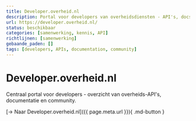 ```yaml
---
title: Developer.overheid.nl
description: Portal voor developers van overheidsdiensten - API's, docs, community
url: https://developer.overheid.nl/
status: beschikbaar
categories: [samenwerking, kennis, API]
richtlijnen: [samenwerking]
gebaande_paden: []
tags: [developers, APIs, documentation, community]
---
```


# Developer.overheid.nl

Centraal portal voor developers - overzicht van overheids-API's, documentatie en community.

[→ Naar Developer.overheid.nl]({{ page.meta.url }}){ .md-button }
